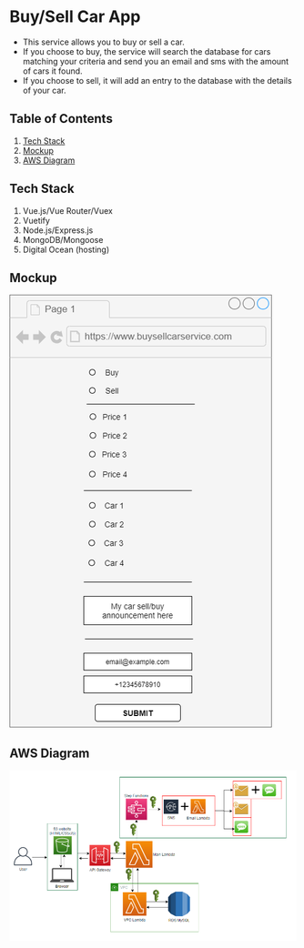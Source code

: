 # Buy/Sell Car App

* This service allows you to buy or sell a car.
* If you choose to buy, the service will search the database for cars matching your criteria and send you an email and sms with the amount of cars it found.
* If you choose to sell, it will add an entry to the database with the details of your car.

## Table of Contents

1. [Tech Stack](#tech-stack)
1. [Mockup](#mockup)
1. [AWS Diagram](#aws-diagram)

## Tech Stack

1. Vue.js/Vue Router/Vuex
1. Vuetify
1. Node.js/Express.js
1. MongoDB/Mongoose
1. Digital Ocean (hosting)

## Mockup

![alt text](https://github.com/mviisan/buysellcarservice/blob/master/app_mockup.png?raw=true)

## AWS Diagram

![alt text](https://github.com/mviisan/buysellcarservice/blob/master/diagram.png?raw=true) 